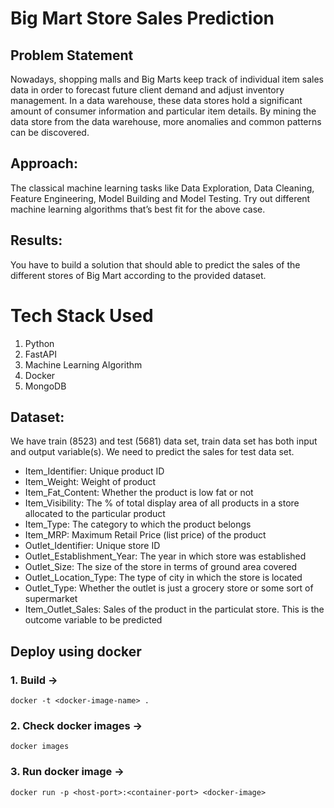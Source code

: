 # Big Mart Store Sales Prediction

## Problem Statement

Nowadays, shopping malls and Big Marts keep track of individual item sales data in 
order to forecast future client demand and adjust inventory management. In a data 
warehouse, these data stores hold a significant amount of consumer information and 
particular item details. By mining the data store from the data warehouse, more 
anomalies and common patterns can be discovered.

## Approach: 

The classical machine learning tasks like Data Exploration, Data Cleaning, 
Feature Engineering, Model Building and Model Testing. Try out different machine 
learning algorithms that’s best fit for the above case.

## Results: 

You have to build a solution that should able to predict the sales of the 
different stores of Big Mart according to the provided dataset.

# Tech Stack Used

1. Python
2. FastAPI
3. Machine Learning Algorithm
4. Docker
5. MongoDB


## Dataset:

We have train (8523) and test (5681) data set, train data set has both input and output variable(s). We need to predict the sales for test data set.

- Item_Identifier: Unique product ID
- Item_Weight: Weight of product
- Item_Fat_Content: Whether the product is low fat or not
- Item_Visibility: The % of total display area of all products in a store allocated to the particular product
- Item_Type: The category to which the product belongs
- Item_MRP: Maximum Retail Price (list price) of the product
- Outlet_Identifier: Unique store ID
- Outlet_Establishment_Year: The year in which store was established
- Outlet_Size: The size of the store in terms of ground area covered
- Outlet_Location_Type: The type of city in which the store is located
- Outlet_Type: Whether the outlet is just a grocery store or some sort of supermarket
- Item_Outlet_Sales: Sales of the product in the particulat store. This is the outcome variable to be predicted

## Deploy using docker

### 1. Build ->
`
docker -t <docker-image-name> . 
`
### 2. Check docker images ->
`
docker images
`
### 3. Run docker image ->
`
docker run -p <host-port>:<container-port> <docker-image>
`

